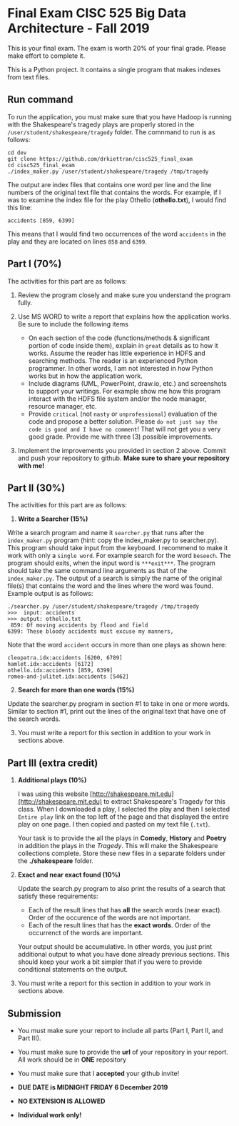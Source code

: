 # Final Exam CISC 525 Big Data Architecture - Fall 2019
This is your final exam. The exam is worth 20% of your final grade.
Please make effort to complete it.

This is a Python project. It contains a single program that makes indexes from text files.

## Run command
To run the application, you must make sure that you have Hadoop is running with 
the Shakespeare's tragedy plays are properly stored in the `/user/student/shakespeare/tragedy` 
folder. The comnmand to run is as follows:

```shell script
cd dev
git clone https://github.com/drkiettran/cisc525_final_exam
cd cisc525_final_exam
./index_maker.py /user/student/shakespeare/tragedy /tmp/tragedy
```
The output are index files that contains one word per line and the line numbers of the original text file that
contains the words. For example, if I was to examine the index file for the play Othello (**othello.txt**), 
I would find this line:
```
accidents [859, 6399]
```
This means that I would find two occurrences of the word `accidents` in the play and they are located on lines
`858` and `6399`.

## Part I (70%)
The activities for this part are as follows:

1. Review the program closely and make sure you understand the program fully.
2. Use MS WORD to write a report that explains how the application works. Be sure to include the following
items

    - On each section of the code (functions/methods & significant portion of code inside them), 
    explain in `great` details as to how it works. Assume the reader has little experience in HDFS and
    searching methods. The reader is an experienced Python programmer. In other words, I am not 
    interested in how Python works but in how the application work.
    - Include diagrams (UML, PowerPoint, draw.io, etc.) and screenshots to support your writings. For example
    show me how this program interact with the HDFS file system and/or the node manager, resource manager, etc.
    - Provide `critical` (not `nasty` or `unprofessional`) evaluation of the code and propose a better
    solution. Please `do not just say the code is good and I have no comment`! That will not get you
    a very good grade. Provide me with three (3) possible improvements. 

3. Implement the improvements you provided in section 2 above. Commit and push your repository to
github. **Make sure to share your repository with me!**

## Part II (30%)
The activities for this part are as follows:

1. **Write a Searcher (15%)** 

Write a search program and name it `searcher.py` that runs after the `index_maker.py` program (hint: copy 
the index_maker.py to searcher.py). This program should take input from the keyboard. I recommend to make it 
work with only a `single word`. For example search for the word `beseech`. The program should exits, when the
input word is `***exit***`. The program should take the same command line arguments as that of the `index_maker.py`.
The output of a search is simply the name of the original file(s) that contains the word and the lines where the
word was found. Example output is as follows:

```shell script
./searcher.py /user/student/shakespeare/tragedy /tmp/tragedy
>>>  input: accidents
>>> output: othello.txt
 859: Of moving accidents by flood and field
6399: These bloody accidents must excuse my manners,
```

Note that the word `accident` occurs in more than one plays as shown here:

```text
cleopatra.idx:accidents [6200, 6789]
hamlet.idx:accidents [6172]
othello.idx:accidents [859, 6399]
romeo-and-julitet.idx:accidents [5462]
```

2. **Search for more than one words (15%)**

Update the searcher.py program in section #1 to take in one or more words. Similar to section #1, 
print out the lines of the original text that have one of the search words.

3. You must write a report for this section in addition to your work in sections above.
     
## Part III (extra credit)

1. **Additional plays (10%)**

    I was using this website [http://shakespeare.mit.edu](http://shakespeare.mit.edu) to extract 
    Shakespeare's Tragedy for this class. When I downloaded a play, I selected the play and then
    I selected `Entire play` link on the top left of the page and that displayed the entire play on one page.
    I then copied and pasted on my text file (`.txt`).
    
    Your task is to provide the all the plays in **Comedy**, **History** and **Poetry** in addition the plays
    in the *Tragedy*.
    This will make the Shakespeare collections complete. Store these new files in a separate folders under
    the **./shakespeare** folder. 

2. **Exact and near exact found (10%)**

    Update the search.py program to also print the results of a search that satisfy these requirements:

    - Each of the result lines that has **all** the search words (near exact). Order of the occurence of 
    the words are not important.
    - Each of the result lines that has the **exact words**. Order of the occurrenct of the words are important.
   
    Your output should be accumulative. In other words, you just print additional output to what you have done already 
    previous sections. This should keep your work a bit simpler that if you were to provide conditional statements
    on the output.

3. You must write a report for this section in addition to your work in sections above.
   
## Submission

- You must make sure your report to include all parts (Part I, Part II, and Part III).
- You must make sure to provide the **url** of your repository in your report. All work should be in **ONE** repository
- You must make sure that I **accepted** your github invite!

- **DUE DATE is MIDNIGHT FRIDAY 6 December 2019**
- **NO EXTENSION IS ALLOWED**
- **Individual work only!**

 